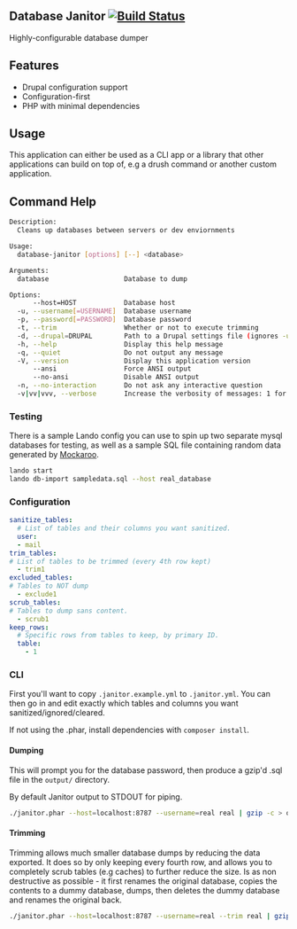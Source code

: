 Database Janitor [![Build Status](https://travis-ci.org/gmemstr/database-janitor.svg?branch=master)](https://travis-ci.org/gmemstr/database-janitor)
---

Highly-configurable database dumper

## Features

 - Drupal configuration support
 - Configuration-first
 - PHP with minimal dependencies

## Usage

This application can either be used as a CLI app or a library that other applications can build on top of, e.g a drush
command or another custom application.

## Command Help

```bash
Description:
  Cleans up databases between servers or dev enviornments

Usage:
  database-janitor [options] [--] <database>

Arguments:
  database                   Database to dump

Options:
      --host=HOST            Database host
  -u, --username[=USERNAME]  Database username
  -p, --password[=PASSWORD]  Database password
  -t, --trim                 Whether or not to execute trimming
  -d, --drupal=DRUPAL        Path to a Drupal settings file (ignores -u and -p options)
  -h, --help                 Display this help message
  -q, --quiet                Do not output any message
  -V, --version              Display this application version
      --ansi                 Force ANSI output
      --no-ansi              Disable ANSI output
  -n, --no-interaction       Do not ask any interactive question
  -v|vv|vvv, --verbose       Increase the verbosity of messages: 1 for normal output, 2 for more verbose output and 3 for debug
```

### Testing

There is a sample Lando config you can use to spin up two separate mysql databases for testing, as well as a sample SQL
file containing random data generated by [Mockaroo](https://mockaroo.com/).

```bash
lando start
lando db-import sampledata.sql --host real_database
```

### Configuration

```yaml
sanitize_tables:
  # List of tables and their columns you want sanitized.
  user:
  - mail
trim_tables:
# List of tables to be trimmed (every 4th row kept)
  - trim1
excluded_tables:
# Tables to NOT dump
  - exclude1
scrub_tables:
# Tables to dump sans content.
  - scrub1
keep_rows:
  # Specific rows from tables to keep, by primary ID.
  table:
    - 1
```

### CLI

First you'll want to copy `.janitor.example.yml` to `.janitor.yml`. You can then go in and edit exactly which tables and
columns you want sanitized/ignored/cleared.

If not using the .phar, install dependencies with `composer install`.

#### Dumping

This will prompt you for the database password, then produce a gzip'd .sql file in the `output/` directory.

By default Janitor output to STDOUT for piping.

```bash
./janitor.phar --host=localhost:8787 --username=real real | gzip -c > output/real_test.sql.gz
```

#### Trimming

Trimming allows much smaller database dumps by reducing the data exported. It does so by only keeping every fourth row,
and allows you to completely scrub tables (e.g caches) to further reduce the size. Is as non destructive as possible - it first renames the original database, copies the contents to a dummy database, dumps, then deletes the dummy database and renames the original back.

```bash
./janitor.phar --host=localhost:8787 --username=real --trim real | gzip -c > output/real_test.sql.gz
```
